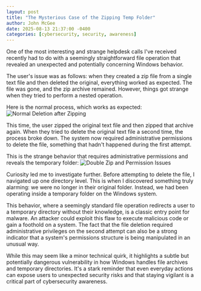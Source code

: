 ```yaml
---
layout: post
title: "The Mysterious Case of the Zipping Temp Folder"
author: John McGee
date: 2025-08-13 21:37:00 -0400
categories: [cybersecurity, security, awareness]
---
```

One of the most interesting and strange helpdesk calls I've received recently had to do with a seemingly straightforward file operation that revealed an unexpected and potentially concerning Windows behavior.

The user's issue was as follows: when they created a zip file from a single text file and then deleted the original, everything worked as expected. The file was gone, and the zip archive remained. However, things got strange when they tried to perform a nested operation.

Here is the normal process, which works as expected:
![Normal Deletion after Zipping](/assets/1zip.gif)

This time, the user zipped the original text file and then zipped that archive again. When they tried to delete the original text file a second time, the process broke down. The system now required administrative permissions to delete the file, something that hadn't happened during the first attempt.

This is the strange behavior that requires administrative permissions and reveals the temporary folder:
![Double Zip and Permission Issues](/assets/2zips2times.gif)

Curiosity led me to investigate further. Before attempting to delete the file, I navigated up one directory level. This is when I discovered something truly alarming: we were no longer in their original folder. Instead, we had been operating inside a temporary folder on the Windows system.

This behavior, where a seemingly standard file operation redirects a user to a temporary directory without their knowledge, is a classic entry point for malware. An attacker could exploit this flaw to execute malicious code or gain a foothold on a system. The fact that the file deletion required administrative privileges on the second attempt can also be a strong indicator that a system's permissions structure is being manipulated in an unusual way.

While this may seem like a minor technical quirk, it highlights a subtle but potentially dangerous vulnerability in how Windows handles file archives and temporary directories. It's a stark reminder that even everyday actions can expose users to unexpected security risks and that staying vigilant is a critical part of cybersecurity awareness.
